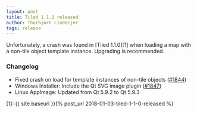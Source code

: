 ```yaml
---
layout: post
title: Tiled 1.1.1 released
author: Thorbjørn Lindeijer
tags: release
---
```


Unfortunately, a crash was found in [Tiled 1.1.0][1] when loading a map
with a non-tile object template instance. Upgrading is recommended.

### Changelog

* Fixed crash on load for template instances of non-tile objects ([#1844](https://github.com/bjorn/tiled/issues/1844))
* Windows Installer: Include the Qt SVG image plugin ([#1847](https://github.com/bjorn/tiled/issues/1847))
* Linux AppImage: Updated from Qt 5.9.2 to Qt 5.9.3

[1]: {{ site.baseurl }}{% post_url 2018-01-03-tiled-1-1-0-released %}
